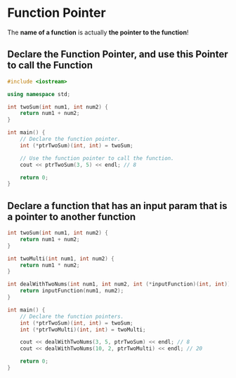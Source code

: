 # Function Pointer

The **name of a function** is actually **the pointer to the function**!

## Declare the Function Pointer, and use this Pointer to call the Function
```cpp
#include <iostream>

using namespace std;

int twoSum(int num1, int num2) {
    return num1 + num2;
}

int main() {
    // Declare the function pointer.
    int (*ptrTwoSum)(int, int) = twoSum;

    // Use the function pointer to call the function.
    cout << ptrTwoSum(3, 5) << endl; // 8

    return 0;
}
```

## Declare a function that has an input param that is a pointer to another function
```cpp
int twoSum(int num1, int num2) {
    return num1 + num2;
}

int twoMulti(int num1, int num2) {
    return num1 * num2;
}

int dealWithTwoNums(int num1, int num2, int (*inputFunction)(int, int)) {
    return inputFunction(num1, num2);
}

int main() {
    // Declare the function pointers.
    int (*ptrTwoSum)(int, int) = twoSum;
    int (*ptrTwoMulti)(int, int) = twoMulti;

    cout << dealWithTwoNums(3, 5, ptrTwoSum) << endl; // 8
    cout << dealWithTwoNums(10, 2, ptrTwoMulti) << endl; // 20

    return 0;
}
```
